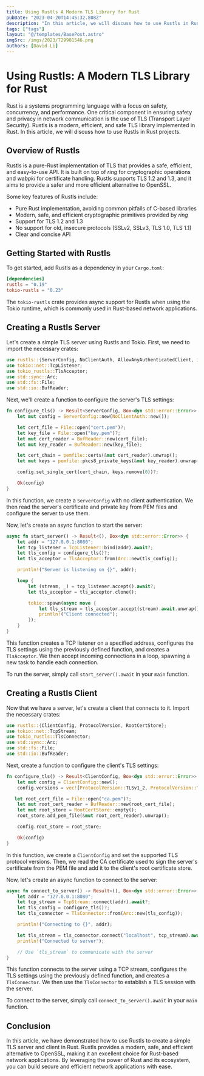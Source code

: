 ```yaml
---
title: Using Rustls A Modern TLS Library for Rust
pubDate: "2023-04-20T14:45:32.808Z"
description: "In this article, we will discuss how to use Rustls in Rust projects."
tags: ["tags"]
layout: "@/templates/BasePost.astro"
imgSrc: /imgs/2023/729981546.png
authors: [David Li]
---
```

# Using Rustls: A Modern TLS Library for Rust

Rust is a systems programming language with a focus on safety, concurrency, and performance. One critical component in ensuring safety and privacy in network communication is the use of TLS (Transport Layer Security). Rustls is a modern, efficient, and safe TLS library implemented in Rust. In this article, we will discuss how to use Rustls in Rust projects.

## Overview of Rustls

Rustls is a pure-Rust implementation of TLS that provides a safe, efficient, and easy-to-use API. It is built on top of *ring* for cryptographic operations and *webpki* for certificate handling. Rustls supports TLS 1.2 and 1.3, and it aims to provide a safer and more efficient alternative to OpenSSL.

Some key features of Rustls include:

- Pure Rust implementation, avoiding common pitfalls of C-based libraries
- Modern, safe, and efficient cryptographic primitives provided by *ring*
- Support for TLS 1.2 and 1.3
- No support for old, insecure protocols (SSLv2, SSLv3, TLS 1.0, TLS 1.1)
- Clear and concise API

## Getting Started with Rustls

To get started, add Rustls as a dependency in your `Cargo.toml`:

```toml
[dependencies]
rustls = "0.19"
tokio-rustls = "0.23"
```

The `tokio-rustls` crate provides async support for Rustls when using the Tokio runtime, which is commonly used in Rust-based network applications.

## Creating a Rustls Server

Let's create a simple TLS server using Rustls and Tokio. First, we need to import the necessary crates:

```rust
use rustls::{ServerConfig, NoClientAuth, AllowAnyAuthenticatedClient, internal::pemfile};
use tokio::net::TcpListener;
use tokio_rustls::TlsAcceptor;
use std::sync::Arc;
use std::fs::File;
use std::io::BufReader;
```

Next, we'll create a function to configure the server's TLS settings:

```rust
fn configure_tls() -> Result<ServerConfig, Box<dyn std::error::Error>> {
    let mut config = ServerConfig::new(NoClientAuth::new());

    let cert_file = File::open("cert.pem")?;
    let key_file = File::open("key.pem")?;
    let mut cert_reader = BufReader::new(cert_file);
    let mut key_reader = BufReader::new(key_file);

    let cert_chain = pemfile::certs(&mut cert_reader).unwrap();
    let mut keys = pemfile::pkcs8_private_keys(&mut key_reader).unwrap();

    config.set_single_cert(cert_chain, keys.remove(0))?;

    Ok(config)
}
```

In this function, we create a `ServerConfig` with no client authentication. We then read the server's certificate and private key from PEM files and configure the server to use them.

Now, let's create an async function to start the server:

```rust
async fn start_server() -> Result<(), Box<dyn std::error::Error>> {
    let addr = "127.0.0.1:8080";
    let tcp_listener = TcpListener::bind(addr).await?;
    let tls_config = configure_tls()?;
    let tls_acceptor = TlsAcceptor::from(Arc::new(tls_config));

    println!("Server is listening on {}", addr);

    loop {
        let (stream, _) = tcp_listener.accept().await?;
        let tls_acceptor = tls_acceptor.clone();

        tokio::spawn(async move {
            let tls_stream = tls_acceptor.accept(stream).await.unwrap();
            println!("Client connected");
        });
    }
}
```

This function creates a TCP listener on a specified address, configures the TLS settings using the previously defined function, and creates a `TlsAcceptor`. We then accept incoming connections in a loop, spawning a new task to handle each connection.

To run the server, simply call `start_server().await` in your `main` function.

## Creating a Rustls Client

Now that we have a server, let's create a client that connects to it. Import the necessary crates:

```rust
use rustls::{ClientConfig, ProtocolVersion, RootCertStore};
use tokio::net::TcpStream;
use tokio_rustls::TlsConnector;
use std::sync::Arc;
use std::fs::File;
use std::io::BufReader;
```

Next, create a function to configure the client's TLS settings:

```rust
fn configure_tls() -> Result<ClientConfig, Box<dyn std::error::Error>> {
    let mut config = ClientConfig::new();
    config.versions = vec![ProtocolVersion::TLSv1_2, ProtocolVersion::TLSv1_3];

   let root_cert_file = File::open("ca.pem")?;
    let mut root_cert_reader = BufReader::new(root_cert_file);
    let mut root_store = RootCertStore::empty();
    root_store.add_pem_file(&mut root_cert_reader).unwrap();

    config.root_store = root_store;

    Ok(config)
}
```

In this function, we create a `ClientConfig` and set the supported TLS protocol versions. Then, we read the CA certificate used to sign the server's certificate from the PEM file and add it to the client's root certificate store.

Now, let's create an async function to connect to the server:

```rust
async fn connect_to_server() -> Result<(), Box<dyn std::error::Error>> {
    let addr = "127.0.0.1:8080";
    let tcp_stream = TcpStream::connect(addr).await?;
    let tls_config = configure_tls()?;
    let tls_connector = TlsConnector::from(Arc::new(tls_config));

    println!("Connecting to {}", addr);

    let tls_stream = tls_connector.connect("localhost", tcp_stream).await?;
    println!("Connected to server");

    // Use `tls_stream` to communicate with the server
}
```

This function connects to the server using a TCP stream, configures the TLS settings using the previously defined function, and creates a `TlsConnector`. We then use the `TlsConnector` to establish a TLS session with the server.

To connect to the server, simply call `connect_to_server().await` in your `main` function.

## Conclusion

In this article, we have demonstrated how to use Rustls to create a simple TLS server and client in Rust. Rustls provides a modern, safe, and efficient alternative to OpenSSL, making it an excellent choice for Rust-based network applications. By leveraging the power of Rust and its ecosystem, you can build secure and efficient network applications with ease.

